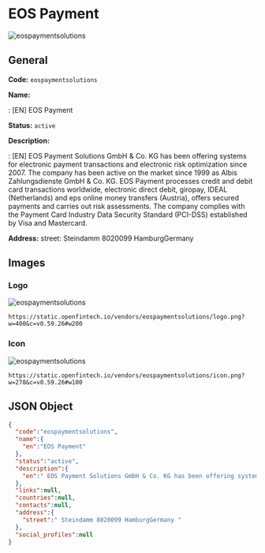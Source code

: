 
# EOS Payment 
![eospaymentsolutions](https://static.openfintech.io/vendors/eospaymentsolutions/logo.png?w=400&c=v0.59.26#w200)  

## General 
 
**Code:** `eospaymentsolutions` 
 
**Name:** 
 
:	[EN] EOS Payment 
 
**Status:** `active` 
 
**Description:** 
 
: [EN]  EOS Payment Solutions GmbH & Co. KG has been offering systems for electronic payment transactions and electronic risk optimization since 2007. The company has been active on the market since 1999 as Albis Zahlungsdienste GmbH & Co. KG. EOS Payment processes credit and debit card transactions worldwide, electronic direct debit, giropay, IDEAL (Netherlands) and eps online money transfers (Austria), offers secured payments and carries out risk assessments. The company complies with the Payment Card Industry Data Security Standard (PCI-DSS) established by Visa and Mastercard.  
 
**Address:** 
street:  Steindamm 8020099 HamburgGermany  

## Images 

### Logo 
 
![eospaymentsolutions](https://static.openfintech.io/vendors/eospaymentsolutions/logo.png?w=400&c=v0.59.26#w200)  

```
https://static.openfintech.io/vendors/eospaymentsolutions/logo.png?w=400&c=v0.59.26#w200
```  

### Icon 
 
![eospaymentsolutions](https://static.openfintech.io/vendors/eospaymentsolutions/icon.png?w=278&c=v0.59.26#w100)  

```
https://static.openfintech.io/vendors/eospaymentsolutions/icon.png?w=278&c=v0.59.26#w100
```  

## JSON Object 

```json
{
  "code":"eospaymentsolutions",
  "name":{
    "en":"EOS Payment"
  },
  "status":"active",
  "description":{
    "en":" EOS Payment Solutions GmbH & Co. KG has been offering systems for electronic payment transactions and electronic risk optimization since 2007. The company has been active on the market since 1999 as Albis Zahlungsdienste GmbH & Co. KG. EOS Payment processes credit and debit card transactions worldwide, electronic direct debit, giropay, IDEAL (Netherlands) and eps online money transfers (Austria), offers secured payments and carries out risk assessments. The company complies with the Payment Card Industry Data Security Standard (PCI-DSS) established by Visa and Mastercard. "
  },
  "links":null,
  "countries":null,
  "contacts":null,
  "address":{
    "street":" Steindamm 8020099 HamburgGermany "
  },
  "social_profiles":null
}
```  
